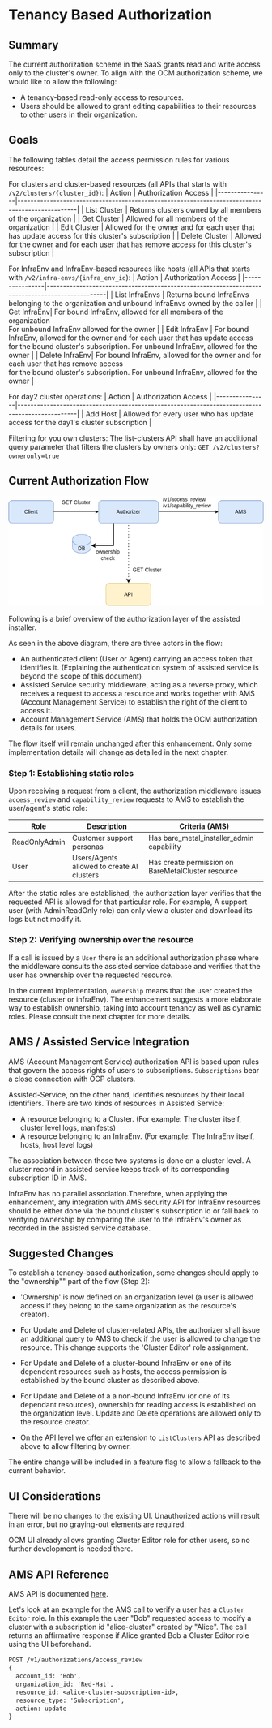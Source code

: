 # Tenancy Based Authorization

## Summary

The current authorization scheme in the SaaS grants read and write access only to the cluster's owner.
To align with the OCM authorization scheme, we would like to allow the following:

- A tenancy-based read-only access to resources.
- Users should be allowed to grant editing capabilities to their resources to other users in their organization.

## Goals

The following tables detail the access permission rules for various resources:

For clusters and cluster-based resources (all APIs that starts with `/v2/clusters/{cluster_id}`):
| Action | Authorization Access |
|----------------|------------------------------------------------------------------------------------------------|
| List Cluster | Returns clusters owned by all members of the organization |
| Get Cluster | Allowed for all members of the organization |
| Edit Cluster | Allowed for the owner and for each user that has update access for this cluster's subscription |
| Delete Cluster | Allowed for the owner and for each user that has remove access for this cluster's subscription |

For InfraEnv and InfraEnv-based resources like hosts (all APIs that starts with `/v2/infra-envs/{infra_env_id`):
| Action | Authorization Access |
|----------------|------------------------------------------------------------------------------------------------|
| List InfraEnvs | Returns bound InfraEnvs belonging to the organization and unbound InfraEnvs owned by the caller |
| Get InfraEnv| For bound InfraEnv, allowed for all members of the organization<br>For unbound InfraEnv allowed for the owner |
| Edit InfraEnv | For bound InfraEnv, allowed for the owner and for each user that has update access<br>for the bound cluster's subscription. For unbound InfraEnv, allowed for the owner |
| Delete InfraEnv| For bound InfraEnv, allowed for the owner and for each user that has remove access<br>for the bound cluster's subscription. For unbound InfraEnv, allowed for the owner |

For day2 cluster operations:
| Action | Authorization Access |
|----------------|------------------------------------------------------------------------------------------------|
| Add Host | Allowed for every user who has update access for the day1's cluster subscription |

Filtering for you own clusters:
The list-clusters API shall have an additional query parameter that filters the clusters by owners only:
`GET /v2/clusters?owneronly=true`

## Current Authorization Flow

![authorization flow](./auth_flow.png)

Following is a brief overview of the authorization layer of the assisted installer.

As seen in the above diagram, there are three actors in the flow:

- An authenticated client (User or Agent) carrying an access token that identifies it. (Explaining the authentication system of assisted service is beyond the scope of this document)
- Assisted Service security middleware, acting as a reverse proxy, which receives a request to access a resource and works together with AMS (Account Management Service) to establish the right of the client to access it.
- Account Management Service (AMS) that holds the OCM authorization details for users.

The flow itself will remain unchanged after this enhancement. Only some implementation details will change
as detailed in the next chapter.

### Step 1: Establishing static roles

Upon receiving a request from a client, the authorization middleware issues `access_review` and `capability_review` requests to AMS to establish the user/agent's static role:

| Role          | Description                                | Criteria (AMS)                                     |
| ------------- | ------------------------------------------ | -------------------------------------------------- |
| ReadOnlyAdmin | Customer support personas                  | Has bare_metal_installer_admin capability          |
| User          | Users/Agents allowed to create AI clusters | Has create permission on BareMetalCluster resource |

After the static roles are established, the authorization layer verifies that the requested API is allowed for that particular role. For example, A support user (with AdminReadOnly role) can only view a cluster and download its logs but not modify it.

### Step 2: Verifying ownership over the resource

If a call is issued by a `User` there is an additional authorization phase where the middleware consults the assisted service database and verifies that the user has ownership over the requested resource.

In the current implementation, `ownership` means that the user created the resource (cluster or infraEnv). The enhancement suggests a more elaborate way to establish ownership, taking into account tenancy as well as dynamic roles.
Please consult the next chapter for more details.

## AMS / Assisted Service Integration

AMS (Account Management Service) authorization API is based upon rules that govern the access rights of users to subscriptions. `Subscriptions` bear a close connection with OCP clusters.

Assisted-Service, on the other hand, identifies resources by their local identifiers. There are two kinds of resources in Assisted Service:

- A resource belonging to a Cluster. (For example: The cluster itself, cluster level logs, manifests)
- A resource belonging to an InfraEnv. (For example: The InfraEnv itself, hosts, host level logs)

The association between those two systems is done on a cluster level. A cluster record in assisted service keeps track of its corresponding subscription ID in AMS.

InfraEnv has no parallel association.Therefore, when applying the enhancement, any integration with AMS security API for InfraEnv resources should be either done via the bound cluster's subscription id or fall back to verifying ownership by comparing the user to the InfraEnv's owner as recorded in the assisted service database.

## Suggested Changes

To establish a tenancy-based authorization, some changes should apply to the "ownership"" part of the flow (Step 2):

- 'Ownership' is now defined on an organization level (a user is allowed access if they belong to the same organization as the resource's creator).

- For Update and Delete of cluster-related APIs, the authorizer shall issue an additional query to AMS to check if the user is allowed to change the resource. This change supports the 'Cluster Editor' role assignment.

- For Update and Delete of a cluster-bound InfraEnv or one of its dependent resources such as hosts, the access permission is established by the bound cluster as described above.

- For Update and Delete of a a non-bound InfraEnv (or one of its dependant resources), ownership for reading access is established on the organization level. Update and Delete operations are allowed only to the resource creator.

- On the API level we offer an extension to `ListClusters` API as described above to allow filtering by owner.

The entire change will be included in a feature flag to allow a fallback to the current behavior.

## UI Considerations

There will be no changes to the existing UI. Unauthorized actions will result in an error, but no graying-out elements are required.

OCM UI already allows granting Cluster Editor role for other users, so no further development is needed there.

## AMS API Reference

AMS API is documented [here](https://api.openshift.com/?urls.primaryName=Accounts%20management%20service).

Let's look at an example for the AMS call to verify a user has a `Cluster Editor` role. In this example the user "Bob" requested access to modify a cluster with a subscription id "alice-cluster" created by "Alice". The call returns an affirmative response if Alice granted Bob a Cluster Editor role using the UI beforehand.

```
POST /v1/authorizations/access_review
{
  account_id: 'Bob',
  organization_id: 'Red-Hat',
  resource_id: <alice-cluster-subscription-id>,
  resource_type: 'Subscription',
  action: update
}
```
